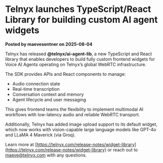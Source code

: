 # Telnyx launches TypeScript/React Library for building custom AI agent widgets

**Posted by maevesentner on 2025-08-04**

Telnyx has released **@telnyx/ai-agent-lib**, a new TypeScript and React library that enables developers to build fully custom frontend widgets for Voice AI Agents operating on Telnyx’s global WebRTC infrastructure.

The SDK provides APIs and React components to manage:

- Audio connection state  
- Real-time transcription  
- Conversation context and memory  
- Agent lifecycle and user messaging  

This gives frontend teams the flexibility to implement multimodal AI workflows with low-latency audio and reliable WebRTC transport.

Additionally, Telnyx has added image upload support to its default widget, which now works with vision-capable large language models like GPT-4o and LLaMA 4 Maverick (via Groq).

Learn more at [https://telnyx.com/release-notes/widget-library](https://telnyx.com/release-notes/widget-library) or reach out to maeve@telnyx.com with any questions.